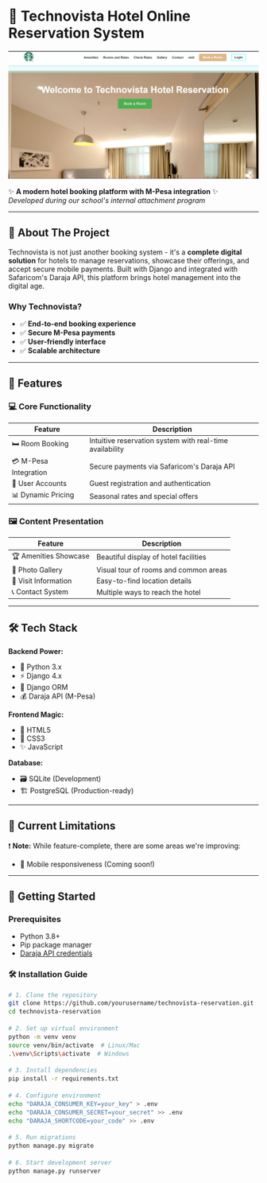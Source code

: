 # 🏨 Technovista Hotel Online Reservation System

![System Preview](technovista.png)

✨ **A modern hotel booking platform with M-Pesa integration** ✨  
*Developed during our school's internal attachment program*

---

## 🌟 About The Project

Technovista is not just another booking system - it's a **complete digital solution** for hotels to manage reservations, showcase their offerings, and accept secure mobile payments. Built with Django and integrated with Safaricom's Daraja API, this platform brings hotel management into the digital age.

### Why Technovista?
- ✅ **End-to-end booking experience**
- ✅ **Secure M-Pesa payments**
- ✅ **User-friendly interface**
- ✅ **Scalable architecture**

---

## 🚀 Features

### 💻 Core Functionality
| Feature | Description |
|---------|-------------|
| 🛏️ Room Booking | Intuitive reservation system with real-time availability |
| 💳 M-Pesa Integration | Secure payments via Safaricom's Daraja API |
| 🔐 User Accounts | Guest registration and authentication |
| 📊 Dynamic Pricing | Seasonal rates and special offers |

### 🖼️ Content Presentation
| Feature | Description |
|---------|-------------|
| 🏆 Amenities Showcase | Beautiful display of hotel facilities |
| 📸 Photo Gallery | Visual tour of rooms and common areas |
| 📍 Visit Information | Easy-to-find location details |
| 📞 Contact System | Multiple ways to reach the hotel |

---

## 🛠 Tech Stack

**Backend Power:**
- 🐍 Python 3.x
- ⚡ Django 4.x
- 🔄 Django ORM
- 💰 Daraja API (M-Pesa)

**Frontend Magic:**
- 🌈 HTML5
- 🎨 CSS3
- ✨ JavaScript

**Database:**
- 🗃️ SQLite (Development)
- 🏗️ PostgreSQL (Production-ready)

---

## 📱 Current Limitations

❗ **Note:** While feature-complete, there are some areas we're improving:
- 📱 Mobile responsiveness (Coming soon!)

---

## 🏁 Getting Started

### Prerequisites
- Python 3.8+
- Pip package manager
- [Daraja API credentials](https://developer.safaricom.co.ke)

### 🛠 Installation Guide

```bash
# 1. Clone the repository
git clone https://github.com/yourusername/technovista-reservation.git
cd technovista-reservation

# 2. Set up virtual environment
python -m venv venv
source venv/bin/activate  # Linux/Mac
.\venv\Scripts\activate  # Windows

# 3. Install dependencies
pip install -r requirements.txt

# 4. Configure environment
echo "DARAJA_CONSUMER_KEY=your_key" > .env
echo "DARAJA_CONSUMER_SECRET=your_secret" >> .env
echo "DARAJA_SHORTCODE=your_code" >> .env

# 5. Run migrations
python manage.py migrate

# 6. Start development server
python manage.py runserver
